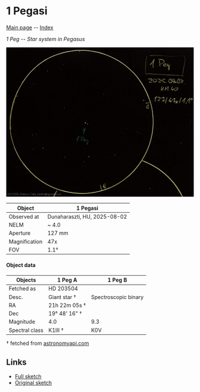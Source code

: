 # 1 Pegasi

[Main page](../index.md) -- [Index](../pages/obj_index.md)

_1 Peg_ -- _Star system in Pegasus_  

![1 Pegasi](../img/1-peg-20250803.jpg)

Object | 1 Pegasi
-|-
Observed at | Dunaharaszti, HU, 2025-08-02
NELM | ~ 4.0
Aperture | 127 mm
Magnification | 47x
FOV | 1.1°


#### Object data

Objects | 1 Peg A | 1 Peg B
-|-|-
Fetched as | HD 203504 | 
Desc. | Giant star † | Spectroscopic binary
RA | 21h 22m 05s † | 
Dec | 19° 48' 16" † | 
Magnitude | 4.0 | 9.3
Spectral class | K1III † | K0V

† fetched from [astronomyapi.com](http://astronomyapi.com)

## Links

- [Full sketch](../img/1-peg-stf-2841-20250803.jpg)
- [Original sketch](../scan/20250803101054_001.jpg)
